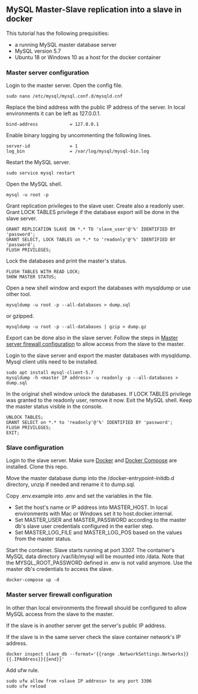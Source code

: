 ## MySQL Master-Slave replication into a slave in docker

This tutorial has the following prequisities:

- a running MySQL master database server
- MySQL version 5.7
- Ubuntu 18 or Windows 10 as a host for the docker container

### Master server configuration

Login to the master server. Open the config file.

```
sudo nano /etc/mysql/mysql.conf.d/mysqld.cnf
```

Replace the bind address with the public IP address of the server. In local environments it can be left as 127.0.0.1.

```
bind-address            = 127.0.0.1
```

Enable binary logging by uncommenting the following lines.

```
server-id               = 1
log_bin                 = /var/log/mysql/mysql-bin.log 
```

Restart the MySQL server.

```
sudo service mysql restart
```

Open the MySQL shell. 

```
mysql -u root -p
```

Grant replication privileges to the slave user. Create also a readonly user. Grant LOCK TABLES privilege if the database export will be done in the slave server.

```
GRANT REPLICATION SLAVE ON *.* TO 'slave_user'@'%' IDENTIFIED BY 'password';
GRANT SELECT, LOCK TABLES on *.* to 'readonly'@'%' IDENTIFIED BY 'password';
FLUSH PRIVILEGES;
```

Lock the databases and print the master's status.

```
FLUSH TABLES WITH READ LOCK;
SHOW MASTER STATUS;
```

Open a new shell window and export the databases with mysqldump or use other tool.

```
mysqldump -u root -p --all-databases > dump.sql
```

or gzipped.

```
mysqldump -u root -p --all-databases | gzip > dump.gz
```

Export can be done also in the slave server. Follow the steps in [Master server firewall configuration](#master-server-firewall-configuration) to allow access from the slave to the master.

Login to the slave server and export the master databases with mysqldump. Mysql client utils need to be installed.

```
sudo apt install mysql-client-5.7
mysqldump -h <master IP address> -u readonly -p --all-databases > dump.sql
```

In the original shell window unlock the databases. If LOCK TABLES privilege was granted to the readonly user, remove it now. Exit the MySQL shell. Keep the master status visible in the console.

```
UNLOCK TABLES;
GRANT SELECT on *.* to 'readonly'@'%' IDENTIFIED BY 'password';
FLUSH PRIVILEGES;
EXIT;
```

### Slave configuration

Login to the slave server. Make sure [Docker](https://docs.docker.com/install/) and [Docker Compose](https://docs.docker.com/compose/install/) are installed. Clone this repo.

Move the master database dump into the /docker-entrypoint-initdb.d directory, unzip if needed and rename it to dump.sql.

Copy .env.example into .env and set the variables in the file.

- Set the host's name or IP address into MASTER_HOST. In local environments with Mac or Windows set it to host.docker.internal.
- Set MASTER_USER and MASTER_PASSWORD according to the master db's slave user credentials configured in the earlier step.
- Set MASTER_LOG_FILE and MASTER_LOG_POS based on the values from the master status.

Start the container. Slave starts running at port 3307. The container's MySQL data directory /var/lib/mysql will be mounted into /data. Note that the MYSQL_ROOT_PASSWORD defined in .env is not valid anymore. Use the master db's credentials to access the slave.

```
docker-compose up -d
```

### Master server firewall configuration

In other than local environments the firewall should be configured to allow MySQL access from the slave to the master.

If the slave is in another server get the server's public IP address.

If the slave is in the same server check the slave container network's IP address. 

```
docker inspect slave_db --format='{{range .NetworkSettings.Networks}}{{.IPAddress}}{{end}}'
```

Add ufw rule.

```
sudo ufw allow from <slave IP address> to any port 3306
sudo ufw reload
```
